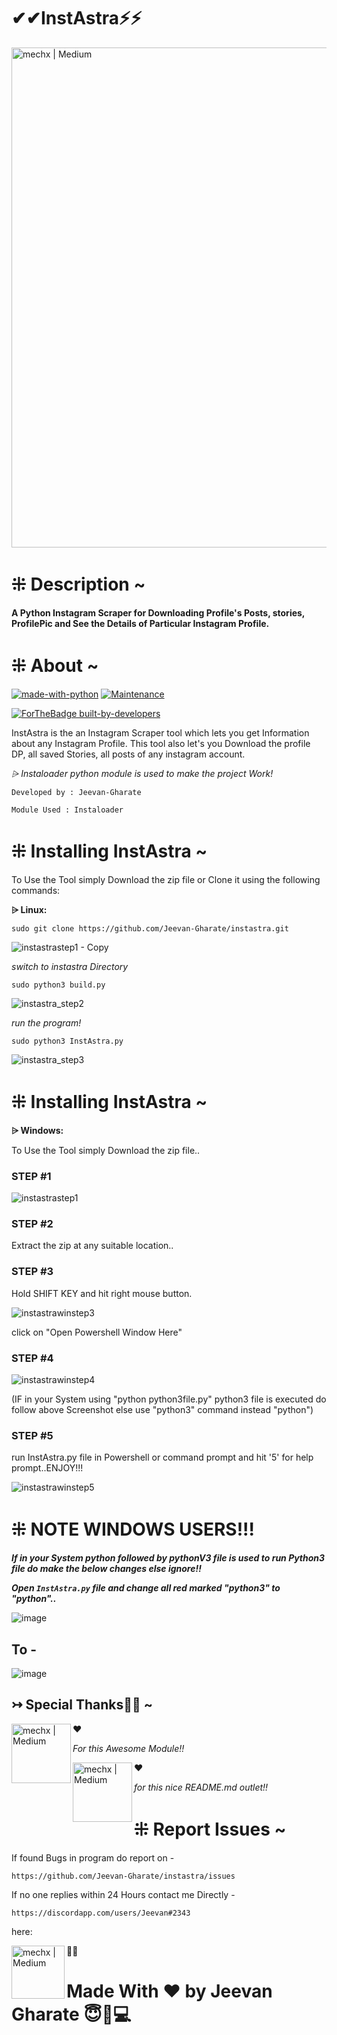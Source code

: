 # ✔✔InstAstra⚡⚡

<!---![instastra](https://user-images.githubusercontent.com/59790218/122512891-2f40a600-d027-11eb-832c-c2d3568cffb5.jpg)--->

<img align="centre" alt="mechx | Medium" width="800px" src="https://user-images.githubusercontent.com/59790218/122512891-2f40a600-d027-11eb-832c-c2d3568cffb5.jpg" />

# ⁜ Description ~

<b>A Python Instagram Scraper for Downloading Profile's Posts, stories, ProfilePic and See the Details of Particular Instagram Profile.</b>

# ⁜ About ~

[![made-with-python](https://img.shields.io/badge/Made%20with-Python-1f425f.svg)](https://www.python.org/)
[![Maintenance](https://img.shields.io/badge/Maintained%3F-yes-green.svg)](https://github.com/instaloader/instaloader)

[![ForTheBadge built-by-developers](http://ForTheBadge.com/images/badges/built-by-developers.svg)](https://github.com/Jeevan-Gharate/)

InstAstra is the an Instagram Scraper tool which lets you get Information about any Instagram Profile.
This tool also let's you Download the profile DP, all saved Stories, all posts of any instagram account.

<i> ⩥ Instaloader python module is used to make the project Work!</i>



`Developed by : Jeevan-Gharate`

`Module Used : Instaloader`

# ⁜ Installing InstAstra ~
To Use the Tool simply Download the zip file or Clone it using the following commands:

<b> ⩥ Linux:</b>

`sudo git clone https://github.com/Jeevan-Gharate/instastra.git`

![instastrastep1 - Copy](https://user-images.githubusercontent.com/59790218/122521680-bf381d00-d032-11eb-8dbb-f64f35906cce.PNG)


<i>switch to instastra Directory</i>

`sudo python3 build.py`

![instastra_step2](https://user-images.githubusercontent.com/59790218/122521759-d545dd80-d032-11eb-94de-2525797f07a9.PNG)


<i>run the program!</i>

`sudo python3 InstAstra.py`

![instastra_step3](https://user-images.githubusercontent.com/59790218/122522157-44233680-d033-11eb-9ca6-0d4876888c77.PNG)

# ⁜ Installing InstAstra ~ 

<b> ⩥ Windows: </b>

To Use the Tool simply Download the zip file..

### STEP #1

![instastrastep1](https://user-images.githubusercontent.com/59790218/122523266-77b29080-d034-11eb-84f8-61cc7454d1f5.PNG)


### STEP #2

Extract the zip at any suitable location..


### STEP #3

Hold SHIFT KEY and hit right mouse button.

![instastrawinstep3](https://user-images.githubusercontent.com/59790218/122523985-41294580-d035-11eb-8bae-941a4b8853fe.PNG)

click on "Open Powershell Window Here"


### STEP #4

![instastrawinstep4](https://user-images.githubusercontent.com/59790218/122524372-ae3cdb00-d035-11eb-9cc4-087f60e571ba.PNG)

(IF in your System using "python python3file.py" python3 file is executed do follow above Screenshot else use "python3" command instead "python")


### STEP #5

run InstAstra.py file in Powershell or command prompt
and hit '5' for help prompt..ENJOY!!!

![instastrawinstep5](https://user-images.githubusercontent.com/59790218/122525151-90bc4100-d036-11eb-87b8-9572e99763a1.PNG)


# ⁜ NOTE WINDOWS USERS!!!

<b><i> If in your System python followed by pythonV3 file is used to run Python3 file do make the below changes else ignore!! </i></b>

<b><i>Open `InstAstra.py` file and change all red marked "python3" to "python"..</i></b>

![image](https://user-images.githubusercontent.com/59790218/122525744-2d7ede80-d037-11eb-9b6d-2e5e177481dd.png)

## To -

![image](https://user-images.githubusercontent.com/59790218/122525994-7040b680-d037-11eb-8f9a-5d6f18cf4924.png)


## ↣ Special Thanks🙌😇 ~ 

[<img align="left" alt="mechx | Medium" width="95px" src="https://img.shields.io/badge/GitHub-100000?style=for-the-badge&logo=github&logoColor=white" />][instaloader]❤

<i>For this Awesome Module!!</i>

[<img align="left" alt="mechx | Medium" width="95px" src="https://img.shields.io/badge/GitHub-100000?style=for-the-badge&logo=github&logoColor=white" />][vedantB]❤

<i>for this nice README.md outlet!!</i>



# ⁜ Report Issues ~ 

If found Bugs in program do report on - 

`https://github.com/Jeevan-Gharate/instastra/issues`

If no one replies within 24 Hours contact me Directly - 

`https://discordapp.com/users/Jeevan#2343`

here:

[<img align="left" alt="mechx | Medium" width="85px" src="https://img.shields.io/badge/Discord-7289DA?style=for-the-badge&logo=discord&logoColor=white" />][Discord]🙌😇

# 

# Made With ❤ by Jeevan Gharate 😇👑💻

[discord]: https://discordapp.com/users/Jeevan#2343
[instaloader]: https://github.com/instaloader/
[vedantB]: https://github.com/Vedant-Bhalgama
